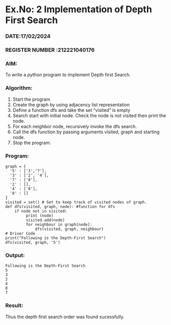 # Ex.No: 2  Implementation of Depth First Search
### DATE:17/02/2024                                                                           
### REGISTER NUMBER :212221040176
### AIM: 
To write a python program to implement Depth first Search. 
### Algorithm:
1. Start the program
2. Create the graph by using adjacency list representation
3. Define a function dfs and take the set “visited” is empty 
4. Search start with initial node. Check the node is not visited then print the node.
5. For each neighbor node, recursively invoke the dfs search.
6. Call the dfs function by passing arguments visited, graph and starting node.
7. Stop the program.
### Program:
```
graph = {
  '5' : ['3','7'],
  '3' : ['2', '4'],
  '7' : ['8'],
  '2' : [],
  '4' : ['8'],
  '8' : []
}
visited = set() # Set to keep track of visited nodes of graph.
def dfs(visited, graph, node): #function for dfs 
    if node not in visited:
         print (node)
         visited.add(node)
         for neighbour in graph[node]:
             dfs(visited, graph, neighbour)
# Driver Code
print("Following is the Depth-First Search")
dfs(visited, graph, '5')
```
### Output:
```
Following is the Depth-First Search
5
3
2
4
8
7

```

### Result:
Thus the depth first search order was found sucessfully.
